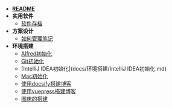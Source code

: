 - [**README**](README.md)
- **实用软件**
  - [软件存档](docs/实用软件/软件存档.md)
- **方案设计**
  - [如何管理笔记](docs/方案设计/如何管理笔记.md)
- **环境搭建**
  - [Alfred初始化](docs/环境搭建/Alfred初始化.md)
  - [Git初始化](docs/环境搭建/Git初始化.md)
  - [IntelliJ IDEA初始化](docs/环境搭建/IntelliJ IDEA初始化.md)
  - [Mac初始化](docs/环境搭建/Mac初始化.md)
  - [使用docsify搭建博客](docs/环境搭建/使用docsify搭建博客.md)
  - [使用vuepress搭建博客](docs/环境搭建/使用vuepress搭建博客.md)
  - [图床的搭建](docs/环境搭建/图床的搭建.md)
